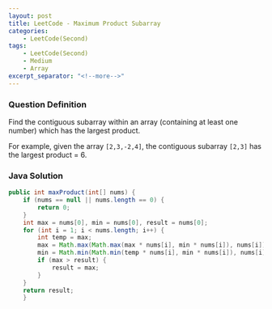 ```yaml
---
layout: post
title: LeetCode - Maximum Product Subarray
categories:
    - LeetCode(Second)
tags:
    - LeetCode(Second)
    - Medium
    - Array
excerpt_separator: "<!--more-->"
---
```


### Question Definition
Find the contiguous subarray within an array (containing at least one number) which has the largest product.

For example, given the array `[2,3,-2,4]`,
the contiguous subarray `[2,3]` has the largest product = 6.
### Java Solution
```java
public int maxProduct(int[] nums) {
    if (nums == null || nums.length == 0) {
        return 0;
    }
    int max = nums[0], min = nums[0], result = nums[0];
    for (int i = 1; i < nums.length; i++) {
        int temp = max;
        max = Math.max(Math.max(max * nums[i], min * nums[i]), nums[i]);
        min = Math.min(Math.min(temp * nums[i], min * nums[i]), nums[i]);
        if (max > result) {
            result = max;
        }
    }
    return result;
    }
```